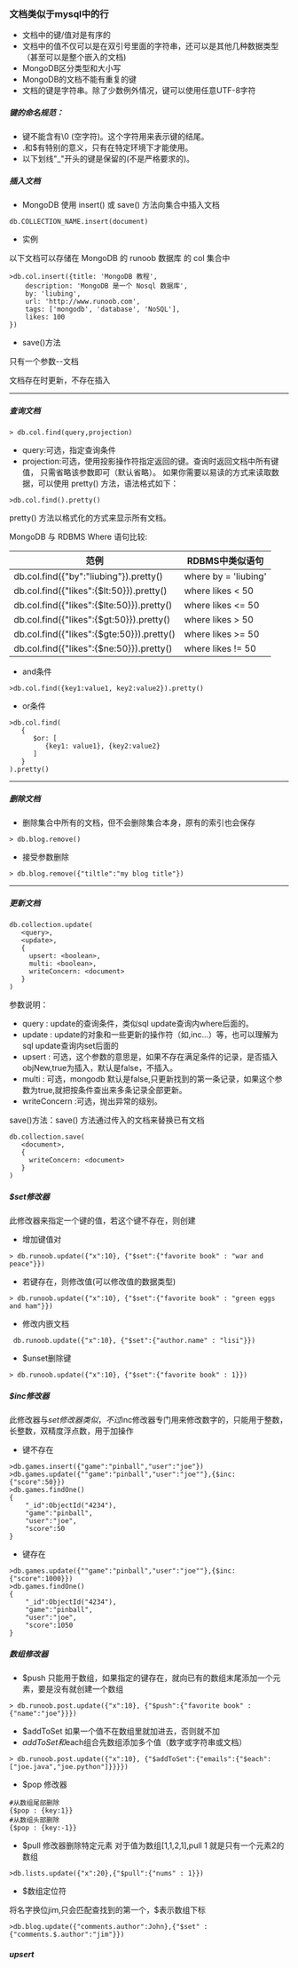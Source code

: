 ### 文档类似于mysql中的行
- 文档中的键/值对是有序的
- 文档中的值不仅可以是在双引号里面的字符串，还可以是其他几种数据类型（甚至可以是整个嵌入的文档)
- MongoDB区分类型和大小写
- MongoDB的文档不能有重复的键
- 文档的键是字符串。除了少数例外情况，键可以使用任意UTF-8字符
##### 键的命名规范：
- 键不能含有\0 (空字符)。这个字符用来表示键的结尾。
- .和$有特别的意义，只有在特定环境下才能使用。
- 以下划线"_"开头的键是保留的(不是严格要求的)。

##### 插入文档
- MongoDB 使用 insert() 或 save() 方法向集合中插入文档
```
db.COLLECTION_NAME.insert(document)
```
- 实例

以下文档可以存储在 MongoDB 的 runoob 数据库 的 col 集合中

```
>db.col.insert({title: 'MongoDB 教程', 
    description: 'MongoDB 是一个 Nosql 数据库',
    by: 'liubing',
    url: 'http://www.runoob.com',
    tags: ['mongodb', 'database', 'NoSQL'],
    likes: 100
})
```
- save()方法

只有一个参数--文档

文档存在时更新，不存在插入



---
##### 查询文档

```
> db.col.find(query,projection)
```
- query:可选，指定查询条件
- projection:可选，使用投影操作符指定返回的键。查询时返回文档中所有键值， 只需省略该参数即可（默认省略）。
如果你需要以易读的方式来读取数据，可以使用 pretty() 方法，语法格式如下：

```
>db.col.find().pretty()
```
pretty() 方法以格式化的方式来显示所有文档。

MongoDB 与 RDBMS Where 语句比较:

范例 | RDBMS中类似语句
---|---
db.col.find({"by":"liubing"}).pretty() | where by = 'liubing'
db.col.find({"likes":{$lt:50}}).pretty() | where likes < 50
db.col.find({"likes":{$lte:50}}).pretty() | where likes <= 50
db.col.find({"likes":{$gt:50}}).pretty() | where likes > 50
db.col.find({"likes":{$gte:50}}).pretty() | where likes >= 50
db.col.find({"likes":{$ne:50}}).pretty() | where likes != 50

- and条件

```
>db.col.find({key1:value1, key2:value2}).pretty()
```
- or条件

```
>db.col.find(
   {
      $or: [
         {key1: value1}, {key2:value2}
      ]
   }
).pretty()
```

---



##### 删除文档
- 删除集合中所有的文档，但不会删除集合本身，原有的索引也会保存
```
> db.blog.remove()
```
- 接受参数删除

```
> db.blog.remove({"tiltle":"my blog title"})
```
---
##### 更新文档
```
db.collection.update(
   <query>,
   <update>,
   {
     upsert: <boolean>,
     multi: <boolean>,
     writeConcern: <document>
   }
)
```

参数说明：
- query : update的查询条件，类似sql update查询内where后面的。
- update : update的对象和一些更新的操作符（如$,$inc...）等，也可以理解为sql update查询内set后面的
- upsert : 可选，这个参数的意思是，如果不存在满足条件的记录，是否插入objNew,true为插入，默认是false，不插入。
- multi : 可选，mongodb 默认是false,只更新找到的第一条记录，如果这个参数为true,就把按条件查出来多条记录全部更新。
- writeConcern :可选，抛出异常的级别。

save()方法：save() 方法通过传入的文档来替换已有文档

```
db.collection.save(
   <document>,
   {
     writeConcern: <document>
   }
)
```

##### $set修改器
此修改器来指定一个键的值，若这个键不存在，则创建
- 增加键值对

```
> db.runoob.update({"x":10}, {"$set":{"favorite book" : "war and peace"}})
```
- 若键存在，则修改值(可以修改值的数据类型)

```
> db.runoob.update({"x":10}, {"$set":{"favorite book" : "green eggs and ham"}})
```
- 修改内嵌文档

```
 db.runoob.update({"x":10}, {"$set":{"author.name" : "lisi"}})
```

- $unset删除键

```
> db.runoob.update({"x":10}, {"$set":{"favorite book" : 1}})
```

##### $inc修改器
此修改器与$set修改器类似，不过$inc修改器专门用来修改数字的，只能用于整数，长整数，双精度浮点数，用于加操作
- 键不存在

```
>db.games.insert({"game":"pinball","user":"joe"})
>db.games.update({""game":"pinball","user":"joe""},{$inc:{"score":50}})
>db.games.findOne()
{
    "_id":ObjectId("4234"),
    "game":"pinball",
    "user":"joe",
    "score":50
}
```
- 键存在

```
>db.games.update({""game":"pinball","user":"joe""},{$inc:{"score":1000}})
>db.games.findOne()
{
    "_id":ObjectId("4234"),
    "game":"pinball",
    "user":"joe",
    "score":1050
}
```



##### 数组修改器
- $push 只能用于数组，如果指定的键存在，就向已有的数组末尾添加一个元素，要是没有就创建一个数组

```
> db.runoob.post.update({"x":10}, {"$push":{"favorite book" : {"name":"joe"}}})
```
- $addToSet 如果一个值不在数组里就加进去，否则就不加
- $addToSet和$each组合先数组添加多个值（数字或字符串或文档）

```
> db.runoob.post.update({"x":10}, {"$addToSet":{"emails":{"$each":["joe.java","joe.python"]}}}})
```
- $pop 修改器

```
#从数组尾部删除
{$pop : {key:1}}
#从数组头部删除
{$pop : {key:-1}}
```
- $pull 修改器删除特定元素
对于值为数组[1,1,2,1],pull 1 就是只有一个元素2的数组
```
>db.lists.update({"x":20},{"$pull":{"nums" : 1}})
```
- $数组定位符

将名字换位jim,只会匹配查找到的第一个，$表示数组下标

```
>db.blog.update({"comments.author":John},{"$set" : {"comments.$.author":"jim"}})
```
##### upsert








